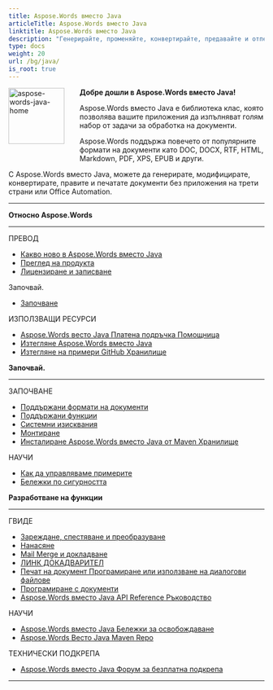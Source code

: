```yaml
---
title: Aspose.Words вместо Java
articleTitle: Aspose.Words вместо Java
linktitle: Aspose.Words вместо Java
description: "Генерирайте, променяйте, конвертирайте, предавайте и отпечатвайте документи, използвайки Java."
type: docs
weight: 20
url: /bg/java/
is_root: true
---
```


<img src="/words/java/home_1" alt="aspose-words-java-home" align="left" style="width:110px; margin: 0 30px 30px 0"/>

**Добре дошли в Aspose.Words вместо Java!**

Aspose.Words вместо Java е библиотека клас, която позволява вашите приложения да изпълняват голям набор от задачи за обработка на документи.

Aspose.Words поддържа повечето от популярните формати на документи като DOC, DOCX, RTF, HTML, Markdown, PDF, XPS, EPUB и други.

С Aspose.Words вместо Java, можете да генерирате, модифицирате, конвертирате, правите и печатате документи без приложения на трети страни или Office Automation.

------

<div class="row">
	<div class="col-md-4">
		<p><b>Относно Aspose.Words</b></p>
			<hr/><p>ПРЕВОД</p>
			<ul>
				<li><a href="/words/bg/java/what-s-new-in-aspose-words-for-java/">Какво ново в Aspose.Words вместо Java</a></li>
				<li><a href="/words/bg/java/product-overview/">Преглед на продукта</a></li>
				<li><a href="/words/bg/java/licensing/">Лицензиране и записване</a></li>
			</ul>
			<p>Започвай.</p>
			<ul>
				<li><a href="/words/bg/java/getting-started/">Започване</a></li>
			</ul>
			<p>ИЗПОЛЗВАЩИ РЕСУРСИ</p>
			<ul>
				<li><a href="https://helpdesk.aspose.com/">Aspose.Words весто Java Платена подръчка Помощница</a></li>
				<li><a href="https://releases.aspose.com/words/java">Изтегляне Aspose.Words вместо Java</a></li>
				<li><a href="https://github.com/aspose-words/Aspose.Words-for-Java">Изтегляне на примери GitHub Хранилище</a></li>
			</ul>
	</div>
	<div class="col-md-4">
		<p><b>Започвай.</b></p>
			<hr/><p>ЗАПОЧВАНЕ</p>
			<ul>
				<li><a href="/words/bg/java/supported-document-formats/">Поддържани формати на документи</a></li>
				<li><a href="/words/bg/java/features/">Поддържани функции</a></li>
				<li><a href="/words/bg/java/system-requirements/">Системни изисквания</a></li>
				<li><a href="/words/bg/java/installation/">Монтиране</a></li>
				<li><a href="https://repository.aspose.com/words/">Инсталиране Aspose.Words вместо Java от Maven Хранилище</a></li>
			</ul>
			<p>НАУЧИ</p>
			<ul>
				<li><a href="/words/bg/java/how-to-run-the-examples/">Как да управляваме примерите</a></li>
				<li><a href="/words/bg/java/security/">Бележки по сигурността</a></li>
			</ul>
	</div>
	<div class="col-md-4">
		<p><b>Разработване на функции</b></p>
			<hr/><p>ГВИДЕ</p>
			<ul>
				<li><a href="/words/bg/java/loading-saving-and-converting/">Зареждане, спестяване и преобразуване</a></li>
				<li><a href="/words/bg/java/rendering/">Нанасяне</a></li>
				<li><a href="https://docs.aspose.com/words/java/mail-merge-and-reporting/">Mail Merge и докладване</a></li>
				<li><a href="https://docs.aspose.com/words/java/linq-reporting-engine/">ЛИНК ДОКАДВАРИТЕЛ</a></li>
				<li><a href="/words/bg/java/print-a-document-programmatically-or-using-dialogs/">Печат на документ Програмиране или използване на диалогови файлове</a></li>
				<li><a href="/words/bg/java/programming-with-documents/">Програмиране с документи</a></li>
				<li><a href="https://reference.aspose.com/words/java">Aspose.Words вместо Java API Reference Ръководство</a></li>
			</ul>
			<p>НАУЧИ</p>
			<ul>
				<li><a href="https://releases.aspose.com/words/java/release-notes/">Aspose.Words вместо Java Бележки за освобождаване</a></li>
				<li><a href="https://releases.aspose.com/java/repo/com/aspose/aspose-words/">Aspose.Words Весто Java Maven Repo</a></li>
			</ul>
			<p>ТЕХНИЧЕСКИ ПОДКРЕПА</p>
			<ul>
				<li><a href="https://forum.aspose.com/c/words/8">Aspose.Words вместо Java Форум за безплатна подкрепа</a></li>
			</ul>
	</div>
</div>

------

